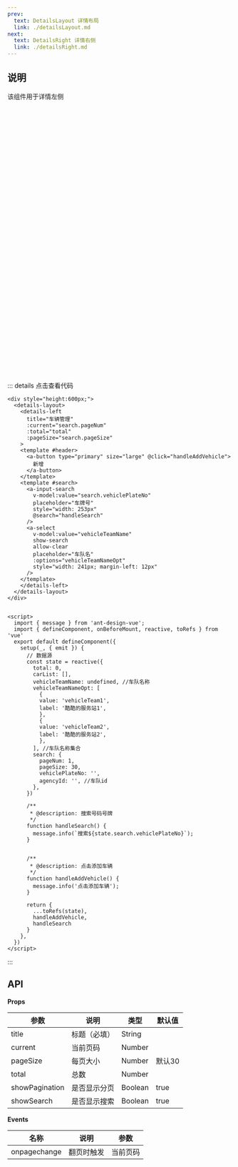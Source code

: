 ```yaml
---
prev:
  text: DetailsLayout 详情布局
  link: ./detailsLayout.md
next:
  text: DetailsRight 详情右侧
  link: ./detailsRight.md
---
```


## 说明
该组件用于详情左侧
<div style="height:600px;">
  <details-layout>
    <details-left
      title="车辆管理"
      :current="search.pageNum"
      :total="total"
      :pageSize="search.pageSize"
    >
    <template #header>
      <a-button type="primary" size="large" @click="handleAddVehicle">
        新增
      </a-button>
    </template>
    <template #search>
      <a-input-search
        v-model:value="search.vehiclePlateNo"
        placeholder="车牌号"
        style="width: 253px"
        @search="handleSearch"
      />
      <a-select
        v-model:value="vehicleTeamName"
        show-search
        allow-clear
        placeholder="车队名"
        :options="vehicleTeamNameOpt"
        style="width: 241px; margin-left: 12px"
      />
    </template>
    </details-left>
  </details-layout>
</div>


<script>
  import { message } from 'ant-design-vue';
  import { defineComponent, onBeforeMount, reactive, toRefs } from 'vue'
  export default defineComponent({
    setup(_, { emit }) {
      // 数据源
      const state = reactive({
        total: 0,
        carList: [],
        vehicleTeamName: undefined, //车队名称
        vehicleTeamNameOpt: [
          {
          value: 'vehicleTeam1',
          label: '酷酷的服务站1',
          },
          {
          value: 'vehicleTeam2',
          label: '酷酷的服务站2',
          },
        ], //车队名称集合
        search: {
          pageNum: 1,
          pageSize: 30,
          vehiclePlateNo: '',
          agencyId: '', //车队id
        },
      })

      /**
       * @description: 搜索号码号牌
       */
      function handleSearch() {
        message.info(`搜索${state.search.vehiclePlateNo}`);      
      }


      /**
       * @description: 点击添加车辆
       */
      function handleAddVehicle() {
        message.info('点击添加车辆');      
      }

      return {
        ...toRefs(state),
        handleAddVehicle,
        handleSearch
      }
    },
  })
</script>
<style lang="less" scoped>
  :deep(.ant-btn-lg) {
    height: 30px;
    padding: 4px 22px;
    font-size: 14px;
    border-radius: 2px;
  }
</style>

::: details 点击查看代码
```vue
<div style="height:600px;">
  <details-layout>
    <details-left
      title="车辆管理"
      :current="search.pageNum"
      :total="total"
      :pageSize="search.pageSize"
    >
    <template #header>
      <a-button type="primary" size="large" @click="handleAddVehicle">
        新增
      </a-button>
    </template>
    <template #search>
      <a-input-search
        v-model:value="search.vehiclePlateNo"
        placeholder="车牌号"
        style="width: 253px"
        @search="handleSearch"
      />
      <a-select
        v-model:value="vehicleTeamName"
        show-search
        allow-clear
        placeholder="车队名"
        :options="vehicleTeamNameOpt"
        style="width: 241px; margin-left: 12px"
      />
    </template>
    </details-left>
  </details-layout>
</div>


<script>
  import { message } from 'ant-design-vue';
  import { defineComponent, onBeforeMount, reactive, toRefs } from 'vue'
  export default defineComponent({
    setup(_, { emit }) {
      // 数据源
      const state = reactive({
        total: 0,
        carList: [],
        vehicleTeamName: undefined, //车队名称
        vehicleTeamNameOpt: [
          {
          value: 'vehicleTeam1',
          label: '酷酷的服务站1',
          },
          {
          value: 'vehicleTeam2',
          label: '酷酷的服务站2',
          },
        ], //车队名称集合
        search: {
          pageNum: 1,
          pageSize: 30,
          vehiclePlateNo: '',
          agencyId: '', //车队id
        },
      })

      /**
       * @description: 搜索号码号牌
       */
      function handleSearch() {
        message.info(`搜索${state.search.vehiclePlateNo}`);      
      }


      /**
       * @description: 点击添加车辆
       */
      function handleAddVehicle() {
        message.info('点击添加车辆');      
      }

      return {
        ...toRefs(state),
        handleAddVehicle,
        handleSearch
      }
    },
  })
</script>
```
:::

## API


**Props**

| 参数           | 说明         | 类型    | 默认值 |
| -------------- | ------------ | ------- | ------ |
| title          | 标题（必填） | String  |        |
| current        | 当前页码     | Number  |        |
| pageSize       | 每页大小     | Number  | 默认30 |
| total          | 总数         | Number  |        |
| showPagination | 是否显示分页 | Boolean | true   |
| showSearch     | 是否显示搜索 | Boolean | true   |

**Events**

| 名称         | 说明       | 参数     |
| ------------ | ---------- | -------- |
| onpagechange | 翻页时触发 | 当前页码 |